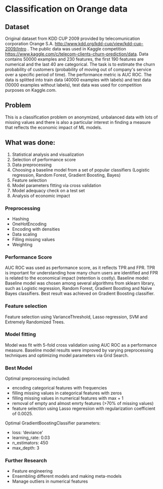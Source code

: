 # Classification on Orange data

## Dataset
Original dataset from KDD CUP 2009 provided by telecomunication corporation Orange S.A. http://www.kdd.org/kdd-cup/view/kdd-cup-2009/Intro . The public data was used in Kaggle competition https://www.kaggle.com/c/telecom-clients-churn-prediction/data. Data contains 50000 examples and 230 features, the first 190 features are numerical and the last 40 are categorical. The task is to estimate the churn probability of customers (probability of moving out of company's service over a specific period of time). The performance metric is AUC ROC. The data is splitted into train data (40000 examples with labels) and test data (10000 examples without labels), test data was used for competition purposes on Kaggle.com.

## Problem
This is a classification problem on anonymized, unbalanced data with lots of missing values and there is also a particular interest in finding a measure that reflects the economic impact of ML models.    


## What was done:
1.	Statistical analysis and visualization
2.	Selection of performance score  
3.	Data preprocessing
4.	Choosing a baseline model from a set of popular classifiers (Logistic regression, Random Forest, Gradient Boosting, Bayes) 
5.	Feature selection 
6.	Model parameters fitting via cross validation 
7.	Model adequacy check on a test set
8.	Analysis of economic impact
### Preprocessing
*	Hashing
* OneHotEncoding
*	Encoding with densities
*	Data scaling
*	Filling missing values
*	Weighting
### Performance Score
AUC ROC was used as performance score, as it reflects TPR and FPR. TPR is important for understanding how many churn users are identified and FPR is related to the economical impact (retention is costly).
Baseline model:
Baseline model was chosen among several algorithms from sklearn library, such as Logistic regression, Random Forest, Gradient Boosting and Naïve Bayes classifiers. Best result was achieved on Gradient Boosting classifier.

### Feature selection
Feature selection using VarianceThreshold, Lasso regression, SVM and Extremely Randomized Trees.
### Model fitting 
Model was fit with 5-fold cross validation using AUC ROC as a performance measure. Baseline model results were improved by  varying preprocessing techniques and optimizing model parameters via Grid Search. 
### Best Model
Optimal preprocessing included:
* encoding categorical features with frequencies
* filling missing values in categorical features with zeros
* filling missing values in numerical features with max + 1
* removal of empty and almost emrty features (>70% of missing values)
* feature selection using Lasso regeresiion with regularization coefficient of 0.0025.

Optimal GradientBoostingClassifier parameters:
*	loss: ‘deviance’
*	learning_rate: 0.03
*	n_estimators: 450
*	max_depth: 3
### Further Research
*	Feature engineering 
*	Ensembling different models and making meta-models
*	Manage outliers in numerical features
